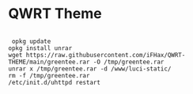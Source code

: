 # QWRT Theme
<pre><code>
 opkg update
opkg install unrar
wget https://raw.githubusercontent.com/iFHax/QWRT-THEME/main/greentee.rar -O /tmp/greentee.rar
unrar x /tmp/greentee.rar -d /www/luci-static/
rm -f /tmp/greentee.rar
/etc/init.d/uhttpd restart
</code></pre>

 

